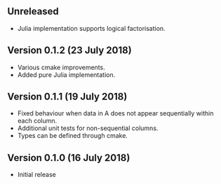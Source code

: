 Unreleased
-----------------------------
*   Julia implementation supports logical factorisation.


Version 0.1.2 (23 July 2018)
-----------------------------
*   Various cmake improvements.
*   Added pure Julia implementation.

Version 0.1.1 (19 July 2018)
-----------------------------
*   Fixed behaviour when data in A does not appear
    sequentially within each column.
*   Additional unit tests for non-sequential columns.
*   Types can be defined through cmake.


Version 0.1.0 (16 July 2018)
-----------------------------
*   Initial release
